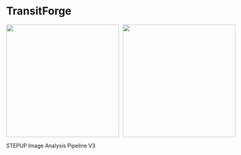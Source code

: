 # TransitForge
<div style="display: flex; gap: 10px;">
  <img src="path/to/image1.png" width="300" />
  <img src="path/to/image2.png" width="300" />
</div>

STEPUP Image Analysis Pipeline V3
